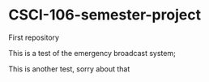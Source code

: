 # CSCI-106-semester-project
First repository


This is a test of the emergency broadcast system;


This is another test, sorry about that